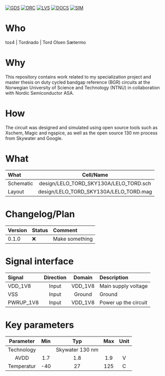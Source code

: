 
[![GDS](../../actions/workflows/gds.yaml/badge.svg)](../../actions/workflows/gds.yaml)
[![DRC](../../actions/workflows/drc.yaml/badge.svg)](../../actions/workflows/drc.yaml)
[![LVS](../../actions/workflows/lvs.yaml/badge.svg)](../../actions/workflows/lvs.yaml)
[![DOCS](../../actions/workflows/docs.yaml/badge.svg)](../../actions/workflows/docs.yaml)
[![SIM](../../actions/workflows/sim.yaml/badge.svg)](../../actions/workflows/sim.yaml)


# Who

tos4 | Tordnado | Tord Olsen Sætermo


# Why

This repository contains work related to my specialization project and master thesis on duty cycled bandgap reference (BGR) circuits at the Norwegian University of Science and Technology (NTNU) in collaboration with Nordic Semiconductor ASA.


# How

The circuit was designed and simulated using open source tools such as Xschem, Magic and ngspice, as well as the open source 130 nm process from Skywater and Google.


# What

| What            | Cell/Name |
| :----           | :----:       |
| Schematic       | design/LELO_TORD_SKY130A/LELO_TORD.sch |
| Layout          | design/LELO_TORD_SKY130A/LELO_TORD.mag |


# Changelog/Plan

| Version | Status | Comment        |
| :---    | :---   | :---           |
|0.1.0    | :x:    | Make something |


# Signal interface

| Signal       | Direction | Domain  | Description                               |
| :---         | :---:     | :---:   | :---                                      |
| VDD_1V8      | Input     | VDD_1V8 | Main supply voltage                       |
| VSS          | Input     | Ground  | Ground                                    |
| PWRUP_1V8    | Input     | VDD_1V8 | Power up the circuit                      |


# Key parameters

| Parameter  | Min   | Typ             | Max   | Unit  |
| :---:      | :---: | :---:           | :---: | :---: |
| Technology |       | Skywater 130 nm |       |       |
| AVDD       | 1.7   | 1.8             | 1.9   | V     |
| Temperatur | -40   | 27              | 125   | C     |
